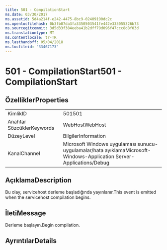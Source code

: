 ```yaml
---
title: 501 - CompilationStart
ms.date: 03/30/2017
ms.assetid: 5d4a214f-e242-4475-8bc9-02409190dc2c
ms.openlocfilehash: 0b3fb07da3fa3350503541fe442e333055326b73
ms.sourcegitcommit: 3d5d33f384eeba41b2dff79d096f47ccc8d8f03d
ms.translationtype: MT
ms.contentlocale: tr-TR
ms.lasthandoff: 05/04/2018
ms.locfileid: "33467173"
---
```

# <a name="501---compilationstart"></a><span data-ttu-id="19b0d-102">501 - CompilationStart</span><span class="sxs-lookup"><span data-stu-id="19b0d-102">501 - CompilationStart</span></span>
## <a name="properties"></a><span data-ttu-id="19b0d-103">Özellikler</span><span class="sxs-lookup"><span data-stu-id="19b0d-103">Properties</span></span>  
  
|||  
|-|-|  
|<span data-ttu-id="19b0d-104">Kimlik</span><span class="sxs-lookup"><span data-stu-id="19b0d-104">ID</span></span>|<span data-ttu-id="19b0d-105">501</span><span class="sxs-lookup"><span data-stu-id="19b0d-105">501</span></span>|  
|<span data-ttu-id="19b0d-106">Anahtar Sözcükler</span><span class="sxs-lookup"><span data-stu-id="19b0d-106">Keywords</span></span>|<span data-ttu-id="19b0d-107">WebHost</span><span class="sxs-lookup"><span data-stu-id="19b0d-107">WebHost</span></span>|  
|<span data-ttu-id="19b0d-108">Düzey</span><span class="sxs-lookup"><span data-stu-id="19b0d-108">Level</span></span>|<span data-ttu-id="19b0d-109">Bilgiler</span><span class="sxs-lookup"><span data-stu-id="19b0d-109">Information</span></span>|  
|<span data-ttu-id="19b0d-110">Kanal</span><span class="sxs-lookup"><span data-stu-id="19b0d-110">Channel</span></span>|<span data-ttu-id="19b0d-111">Microsoft Windows uygulaması sunucu-uygulamalar/hata ayıklama</span><span class="sxs-lookup"><span data-stu-id="19b0d-111">Microsoft-Windows-Application Server-Applications/Debug</span></span>|  
  
## <a name="description"></a><span data-ttu-id="19b0d-112">Açıklama</span><span class="sxs-lookup"><span data-stu-id="19b0d-112">Description</span></span>  
 <span data-ttu-id="19b0d-113">Bu olay, servicehost derleme başladığında yayınlanır.</span><span class="sxs-lookup"><span data-stu-id="19b0d-113">This event is emitted when the servicehost compilation begins.</span></span>  
  
## <a name="message"></a><span data-ttu-id="19b0d-114">İleti</span><span class="sxs-lookup"><span data-stu-id="19b0d-114">Message</span></span>  
 <span data-ttu-id="19b0d-115">Derleme başlayın.</span><span class="sxs-lookup"><span data-stu-id="19b0d-115">Begin compilation.</span></span>  
  
## <a name="details"></a><span data-ttu-id="19b0d-116">Ayrıntılar</span><span class="sxs-lookup"><span data-stu-id="19b0d-116">Details</span></span>
